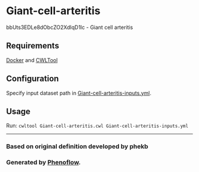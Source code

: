 # Giant-cell-arteritis

bbUts3EDLe8dObcZO2XdIqD1Ic - Giant cell arteritis

## Requirements

[Docker](https://docs.docker.com/install/) and [CWLTool](https://github.com/common-workflow-language/cwltool#install)

## Configuration

Specify input dataset path in [Giant-cell-arteritis-inputs.yml](Giant-cell-arteritis-inputs.yml).

## Usage

Run: `cwltool Giant-cell-arteritis.cwl Giant-cell-arteritis-inputs.yml`

***

### Based on original definition developed by phekb
### Generated by [Phenoflow](https://kclhi.org/phenoflow).
